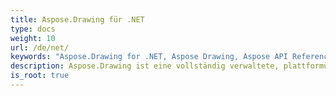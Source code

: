 ```yaml
---
title: Aspose.Drawing für .NET
type: docs
weight: 10
url: /de/net/
keywords: "Aspose.Drawing for .NET, Aspose Drawing, Aspose API Reference."
description: Aspose.Drawing ist eine vollständig verwaltete, plattformübergreifende, vollständige 2D-Grafikbibliothek zum Zeichnen von Text, Geometrien und Bildern.
is_root: true
---
```

